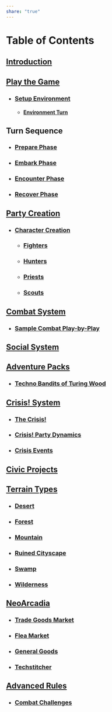 ```yaml
---
share: "true"
---
```

# Table of Contents
    
## [Introduction](./index.html)    
    
## [Play the Game](./Play-the-Game.html)    
    
- ### [Setup Environment](./Environment-System.html)    
  - #### [Environment Turn](./Environment-Turn.html)
 
## Turn Sequence

- ### [Prepare Phase](./Prepare-Phase.html)    
- ### [Embark Phase](./Embark-Phase.html)    
- ### [Encounter Phase](./Encounter-Phase.html)    
- ### [Recover Phase](./Recover-Phase.html)     

## [Party Creation](./Party-Creation.html)    
    
- ### [Character Creation](./Character-Creation.html)

	- ### [Fighters](./Fighters.html)    
	- ### [Hunters](./Hunters.html)    
	- ### [Priests](./Priests.html)    
	- ### [Scouts](./Scouts.html)    

## [Combat System](./Combat-System.html)    
    
- ### [Sample Combat Play-by-Play](./Sample-Combat-Play-by-Play.html)    

## [Social System](./Social-System.html)  

## [Adventure Packs](./adventures/Adventure-Packs.html)

- ### [Techno Bandits of Turing Wood](/adventures/Techno-Bandits-of-Turing-Wood/The-Techno-Bandits-of-Turing-Wood.html)

## [Crisis! System](./Crisis-System.html)  
  
- ### [The Crisis!](The-Crisis.html)  
- ### [Crisis! Party Dynamics](./Crisis!-Party-Dynamics.html)  
- ### [Crisis Events](./crisis/Crisis-Events.html)

## [Civic Projects](./Civic-Projects.html)    

## [Terrain Types](./Terrain-Types.html)    
    
- ### [Desert](./Desert.html)    
- ### [Forest](./Forest.html)    
- ### [Mountain](./Mountain.html)    
- ### [Ruined Cityscape](./Ruined-Cityscape.html)    
- ### [Swamp](./Swamp.html)    
- ### [Wilderness](./Wilderness.html)     
    
## [NeoArcadia](./NeoArcadia.html)    
    
- ### [Trade Goods Market](./Trade-Goods-Market.html)    
- ### [Flea Market](./Flea-Market.html)    
- ### [General Goods](./General-Goods.html)    
- ### [Techstitcher](./Techstitcher.html)    
     
## [Advanced Rules](./Advanced-Rules.html)    
    
- ### [Combat Challenges](./Combat-Challenges.html)    
    
